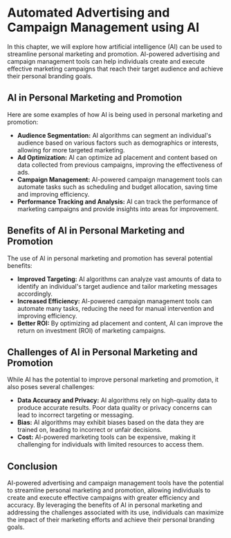 Automated Advertising and Campaign Management using AI
========================================================================================================================

In this chapter, we will explore how artificial intelligence (AI) can be used to streamline personal marketing and promotion. AI-powered advertising and campaign management tools can help individuals create and execute effective marketing campaigns that reach their target audience and achieve their personal branding goals.

AI in Personal Marketing and Promotion
--------------------------------------

Here are some examples of how AI is being used in personal marketing and promotion:

* **Audience Segmentation:** AI algorithms can segment an individual's audience based on various factors such as demographics or interests, allowing for more targeted marketing.
* **Ad Optimization:** AI can optimize ad placement and content based on data collected from previous campaigns, improving the effectiveness of ads.
* **Campaign Management:** AI-powered campaign management tools can automate tasks such as scheduling and budget allocation, saving time and improving efficiency.
* **Performance Tracking and Analysis:** AI can track the performance of marketing campaigns and provide insights into areas for improvement.

Benefits of AI in Personal Marketing and Promotion
--------------------------------------------------

The use of AI in personal marketing and promotion has several potential benefits:

* **Improved Targeting:** AI algorithms can analyze vast amounts of data to identify an individual's target audience and tailor marketing messages accordingly.
* **Increased Efficiency:** AI-powered campaign management tools can automate many tasks, reducing the need for manual intervention and improving efficiency.
* **Better ROI:** By optimizing ad placement and content, AI can improve the return on investment (ROI) of marketing campaigns.

Challenges of AI in Personal Marketing and Promotion
----------------------------------------------------

While AI has the potential to improve personal marketing and promotion, it also poses several challenges:

* **Data Accuracy and Privacy:** AI algorithms rely on high-quality data to produce accurate results. Poor data quality or privacy concerns can lead to incorrect targeting or messaging.
* **Bias:** AI algorithms may exhibit biases based on the data they are trained on, leading to incorrect or unfair decisions.
* **Cost:** AI-powered marketing tools can be expensive, making it challenging for individuals with limited resources to access them.

Conclusion
----------

AI-powered advertising and campaign management tools have the potential to streamline personal marketing and promotion, allowing individuals to create and execute effective campaigns with greater efficiency and accuracy. By leveraging the benefits of AI in personal marketing and addressing the challenges associated with its use, individuals can maximize the impact of their marketing efforts and achieve their personal branding goals.
